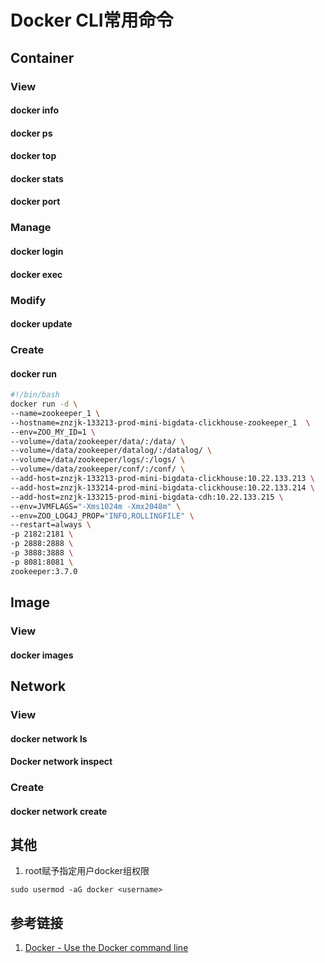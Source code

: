 # Docker CLI常用命令


## Container

### View

#### docker info

#### docker ps

#### docker top

#### docker stats

#### docker port


### Manage

#### docker login

#### docker exec


### Modify

#### docker update


### Create

#### docker run


```bash
#!/bin/bash
docker run -d \
--name=zookeeper_1 \
--hostname=znzjk-133213-prod-mini-bigdata-clickhouse-zookeeper_1  \
--env=ZOO_MY_ID=1 \
--volume=/data/zookeeper/data/:/data/ \
--volume=/data/zookeeper/datalog/:/datalog/ \
--volume=/data/zookeeper/logs/:/logs/ \
--volume=/data/zookeeper/conf/:/conf/ \
--add-host=znzjk-133213-prod-mini-bigdata-clickhouse:10.22.133.213 \
--add-host=znzjk-133214-prod-mini-bigdata-clickhouse:10.22.133.214 \
--add-host=znzjk-133215-prod-mini-bigdata-cdh:10.22.133.215 \
--env=JVMFLAGS="-Xms1024m -Xmx2048m" \
--env=ZOO_LOG4J_PROP="INFO,ROLLINGFILE" \
--restart=always \
-p 2182:2181 \
-p 2888:2888 \
-p 3888:3888 \
-p 8081:8081 \
zookeeper:3.7.0
```

## Image

### View

#### docker images


## Network


### View

#### docker network ls

#### Docker network inspect


### Create

#### docker network create


## 其他

1. root赋予指定用户docker组权限
```
sudo usermod -aG docker <username>
```

## 参考链接
1. [Docker - Use the Docker command line](https://docs.docker.com/engine/reference/commandline/cli/)